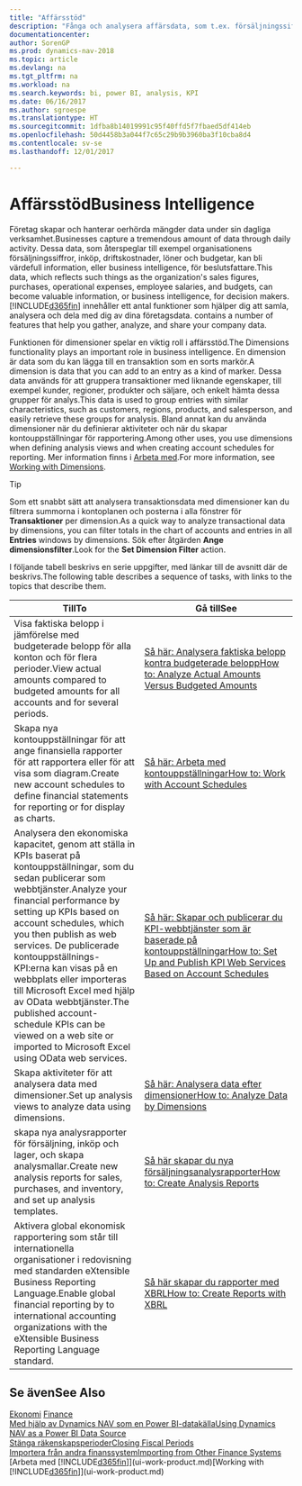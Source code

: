 ```yaml
---
title: "Affärsstöd"
description: "Fånga och analysera affärsdata, som t.ex. försäljningssiffror, inköp, driftskostnader, löner och budgetar, kan bli värdefull information, eller business intelligence, för beslutsfattare."
documentationcenter: 
author: SorenGP
ms.prod: dynamics-nav-2018
ms.topic: article
ms.devlang: na
ms.tgt_pltfrm: na
ms.workload: na
ms.search.keywords: bi, power BI, analysis, KPI
ms.date: 06/16/2017
ms.author: sgroespe
ms.translationtype: HT
ms.sourcegitcommit: 1dfba8b14019991c95f40ffd5f7fbaed5df414eb
ms.openlocfilehash: 50d4458b3a044f7c65c29b9b3960ba3f10cba8d4
ms.contentlocale: sv-se
ms.lasthandoff: 12/01/2017

---
```

# <a name="business-intelligence"></a><span data-ttu-id="4cd52-103">Affärsstöd</span><span class="sxs-lookup"><span data-stu-id="4cd52-103">Business Intelligence</span></span>
<span data-ttu-id="4cd52-104">Företag skapar och hanterar oerhörda mängder data under sin dagliga verksamhet.</span><span class="sxs-lookup"><span data-stu-id="4cd52-104">Businesses capture a tremendous amount of data through daily activity.</span></span> <span data-ttu-id="4cd52-105">Dessa data, som återspeglar till exempel organisationens försäljningssiffror, inköp, driftskostnader, löner och budgetar, kan bli värdefull information, eller business intelligence, för beslutsfattare.</span><span class="sxs-lookup"><span data-stu-id="4cd52-105">This data, which reflects such things as the organization's sales figures, purchases, operational expenses, employee salaries, and budgets, can become valuable information, or business intelligence, for decision makers.</span></span> [!INCLUDE[d365fin](includes/d365fin_md.md)]<span data-ttu-id="4cd52-106"> innehåller ett antal funktioner som hjälper dig att samla, analysera och dela med dig av dina företagsdata.</span><span class="sxs-lookup"><span data-stu-id="4cd52-106"> contains a number of features that help you gather, analyze, and share your company data.</span></span>

<span data-ttu-id="4cd52-107">Funktionen för dimensioner spelar en viktig roll i affärsstöd.</span><span class="sxs-lookup"><span data-stu-id="4cd52-107">The Dimensions functionality plays an important role in business intelligence.</span></span> <span data-ttu-id="4cd52-108">En dimension är data som du kan lägga till en transaktion som en sorts markör.</span><span class="sxs-lookup"><span data-stu-id="4cd52-108">A dimension is data that you can add to an entry as a kind of marker.</span></span> <span data-ttu-id="4cd52-109">Dessa data används för att gruppera transaktioner med liknande egenskaper, till exempel kunder, regioner, produkter och säljare, och enkelt hämta dessa grupper för analys.</span><span class="sxs-lookup"><span data-stu-id="4cd52-109">This data is used to group entries with similar characteristics, such as customers, regions, products, and salesperson, and easily retrieve these groups for analysis.</span></span> <span data-ttu-id="4cd52-110">Bland annat kan du använda dimensioner när du definierar aktiviteter och när du skapar kontouppställningar för rapportering.</span><span class="sxs-lookup"><span data-stu-id="4cd52-110">Among other uses, you use dimensions  when defining analysis views and when creating account schedules for reporting.</span></span> <span data-ttu-id="4cd52-111">Mer information finns i [Arbeta med](finance-dimensions.md).</span><span class="sxs-lookup"><span data-stu-id="4cd52-111">For more information, see [Working with Dimensions](finance-dimensions.md).</span></span>

> [!TIP]
> <span data-ttu-id="4cd52-112">Som ett snabbt sätt att analysera transaktionsdata med dimensioner kan du filtrera summorna i kontoplanen och posterna i alla fönstrer för **Transaktioner** per dimension.</span><span class="sxs-lookup"><span data-stu-id="4cd52-112">As a quick way to analyze transactional data by dimensions, you can filter totals in the chart of accounts and entries in all **Entries** windows by dimensions.</span></span> <span data-ttu-id="4cd52-113">Sök efter åtgärden **Ange dimensionsfilter**.</span><span class="sxs-lookup"><span data-stu-id="4cd52-113">Look for the **Set Dimension Filter** action.</span></span>  

<span data-ttu-id="4cd52-114">I följande tabell beskrivs en serie uppgifter, med länkar till de avsnitt där de beskrivs.</span><span class="sxs-lookup"><span data-stu-id="4cd52-114">The following table describes a sequence of tasks, with links to the topics that describe them.</span></span>  

| <span data-ttu-id="4cd52-115">Till</span><span class="sxs-lookup"><span data-stu-id="4cd52-115">To</span></span> | <span data-ttu-id="4cd52-116">Gå till</span><span class="sxs-lookup"><span data-stu-id="4cd52-116">See</span></span> |
| --- | --- |
|<span data-ttu-id="4cd52-117">Visa faktiska belopp i jämförelse med budgeterade belopp för alla konton och för flera perioder.</span><span class="sxs-lookup"><span data-stu-id="4cd52-117">View actual amounts compared to budgeted amounts for all accounts and for several periods.</span></span>|[<span data-ttu-id="4cd52-118">Så här: Analysera faktiska belopp kontra budgeterade belopp</span><span class="sxs-lookup"><span data-stu-id="4cd52-118">How to: Analyze Actual Amounts Versus Budgeted Amounts</span></span>](bi-how-analyze-actual-versus-budget.md)|
|<span data-ttu-id="4cd52-119">Skapa nya kontouppställningar för att ange finansiella rapporter för att rapportera eller för att visa som diagram.</span><span class="sxs-lookup"><span data-stu-id="4cd52-119">Create new account schedules to define financial statements for reporting or for display as charts.</span></span>|[<span data-ttu-id="4cd52-120">Så här: Arbeta med kontouppställningar</span><span class="sxs-lookup"><span data-stu-id="4cd52-120">How to: Work with Account Schedules</span></span>](bi-how-work-account-schedule.md)|
|<span data-ttu-id="4cd52-121">Analysera den ekonomiska kapacitet, genom att ställa in KPIs baserat på kontouppställningar, som du sedan publicerar som webbtjänster.</span><span class="sxs-lookup"><span data-stu-id="4cd52-121">Analyze your financial performance by setting up KPIs based on account schedules, which you then publish as web services.</span></span> <span data-ttu-id="4cd52-122">De publicerade kontouppställnings-KPI:erna kan visas på en webbplats eller importeras till Microsoft Excel med hjälp av OData webbtjänster.</span><span class="sxs-lookup"><span data-stu-id="4cd52-122">The published account-schedule KPIs can be viewed on a web site or imported to Microsoft Excel using OData web services.</span></span>|[<span data-ttu-id="4cd52-123">Så här: Skapar och publicerar du KPI-webbtjänster som är baserade på kontouppställningar</span><span class="sxs-lookup"><span data-stu-id="4cd52-123">How to: Set Up and Publish KPI Web Services Based on Account Schedules</span></span>](bi-how-to-set-up-and-publish-kpi-web-services-based-on-account-schedules.md)|
|<span data-ttu-id="4cd52-124">Skapa aktiviteter för att analysera data med dimensioner.</span><span class="sxs-lookup"><span data-stu-id="4cd52-124">Set up analysis views to analyze data using dimensions.</span></span>|[<span data-ttu-id="4cd52-125">Så här: Analysera data efter dimensioner</span><span class="sxs-lookup"><span data-stu-id="4cd52-125">How to: Analyze Data by Dimensions</span></span>](bi-how-analyze-data-dimension.md)|
|<span data-ttu-id="4cd52-126">skapa nya analysrapporter för försäljning, inköp och lager, och skapa analysmallar.</span><span class="sxs-lookup"><span data-stu-id="4cd52-126">Create new analysis reports for sales, purchases, and inventory, and set up analysis templates.</span></span>|[<span data-ttu-id="4cd52-127">Så här skapar du nya försäljningsanalysrapporter</span><span class="sxs-lookup"><span data-stu-id="4cd52-127">How to: Create Analysis Reports</span></span>](bi-how-create-analysis-views-reports.md)|
|<span data-ttu-id="4cd52-128">Aktivera global ekonomisk rapportering som står till internationella organisationer i redovisning med standarden eXtensible Business Reporting Language.</span><span class="sxs-lookup"><span data-stu-id="4cd52-128">Enable global financial reporting by to international accounting organizations with the eXtensible Business Reporting Language standard.</span></span>|[<span data-ttu-id="4cd52-129">Så här skapar du rapporter med XBRL</span><span class="sxs-lookup"><span data-stu-id="4cd52-129">How to: Create Reports with XBRL</span></span>](bi-create-reports-with-xbrl.md)|

## <a name="see-also"></a><span data-ttu-id="4cd52-130">Se även</span><span class="sxs-lookup"><span data-stu-id="4cd52-130">See Also</span></span>
<span data-ttu-id="4cd52-131">[Ekonomi](finance.md)  </span><span class="sxs-lookup"><span data-stu-id="4cd52-131">[Finance](finance.md)  </span></span>  
[<span data-ttu-id="4cd52-132">Med hjälp av Dynamics NAV som en Power BI-datakälla</span><span class="sxs-lookup"><span data-stu-id="4cd52-132">Using Dynamics NAV as a Power BI Data Source</span></span>](across-how-use-financials-data-source-powerbi.md)  
[<span data-ttu-id="4cd52-133">Stänga räkenskapsperioder</span><span class="sxs-lookup"><span data-stu-id="4cd52-133">Closing Fiscal Periods</span></span>](year-close-years-periods.md)  
[<span data-ttu-id="4cd52-134">Importera från andra finanssystem</span><span class="sxs-lookup"><span data-stu-id="4cd52-134">Importing from Other Finance Systems</span></span>](upload-data.md)  
<span data-ttu-id="4cd52-135">[Arbeta med [!INCLUDE[d365fin](includes/d365fin_md.md)]](ui-work-product.md)</span><span class="sxs-lookup"><span data-stu-id="4cd52-135">[Working with [!INCLUDE[d365fin](includes/d365fin_md.md)]](ui-work-product.md)</span></span>


